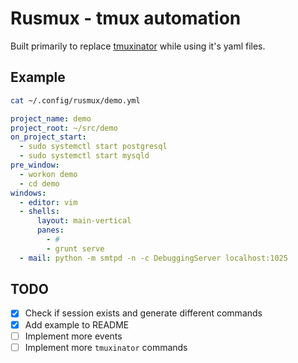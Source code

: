 # Rusmux - tmux automation

Built primarily to replace 
[tmuxinator](https://github.com/tmuxinator/tmuxinator) while using it's
yaml files.

## Example

```sh
cat ~/.config/rusmux/demo.yml
```

```yaml
project_name: demo
project_root: ~/src/demo
on_project_start:
  - sudo systemctl start postgresql
  - sudo systemctl start mysqld
pre_window:
  - workon demo
  - cd demo
windows:
  - editor: vim
  - shells:
      layout: main-vertical
      panes:
        - #
        - grunt serve
  - mail: python -m smtpd -n -c DebuggingServer localhost:1025
```

## TODO

- [X] Check if session exists and generate different commands
- [X] Add example to README
- [ ] Implement more events
- [ ] Implement more `tmuxinator` commands
